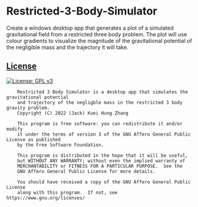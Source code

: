 # Restricted-3-Body-Simulator
Create a windows desktop app that generates a plot of a simulated gravitational field from a restricted three body problem. The plot will use colour gradients to visualize the magnitude of the gravitational potential of the negligible mass and the trajectory it will take.

## [License](https://github.com/zhanjack822/Restricted-3-Body-Simulator/blob/master/LICENSE)
[![License: GPL v3](https://img.shields.io/badge/License-GPLv3-blue.svg)](https://www.gnu.org/licenses/gpl-3.0)

```
    Restricted 3 Body Simulator is a desktop app that simulates the gravitational potential 
    and trajectory of the negligble mass in the restricted 3 body gravity problem.
    Copyright (C) 2022 (Jack) Kuei Hung Zhang

    This program is free software: you can redistribute it and/or modify
    it under the terms of version 3 of the GNU Affero General Public License as published
    by the Free Software Foundation.

    This program is distributed in the hope that it will be useful,
    but WITHOUT ANY WARRANTY; without even the implied warranty of
    MERCHANTABILITY or FITNESS FOR A PARTICULAR PURPOSE.  See the
    GNU Affero General Public License for more details.
    
    You should have received a copy of the GNU Affero General Public License
    along with this program.  If not, see https://www.gnu.org/licenses/
```
